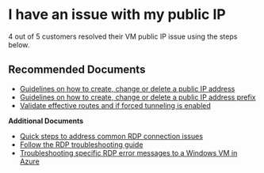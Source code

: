 <properties  
              pageTitle="I have an issue with my public IP"
              description="I have an issue with my public IP"
              service=""
              resource=""
              authors="scottAzure"
              ms.author="scotro"
              displayOrder=""
              selfHelpType="generic"
              supportTopicIds="32615527"
              resourceTags=""
              productPesIds="14749"
              cloudEnvironments="public"
/>

# I have an issue with my public IP

4 out of 5 customers resolved their VM public IP issue using the steps below.<br>

## **Recommended Documents**

* [Guidelines on how to create, change or delete a public IP address](https://docs.microsoft.com/azure/virtual-network/virtual-network-public-ip-address)<br>
* [Guidelines on how to create, change or delete a public IP address prefix](https://docs.microsoft.com/azure/virtual-network/manage-public-ip-address-prefix)<br>
* [Validate effective routes and if forced tunneling is enabled](data-blade:Microsoft_Azure_Network.EffectiveRoutesBlade.id.$resourceId)

**Additional Documents**<br>

* [Quick steps to address common RDP connection issues](https://docs.microsoft.com/azure/virtual-machines/windows/troubleshoot-rdp-connection)<br>
* [Follow the RDP troubleshooting guide](https://docs.microsoft.com/azure/virtual-machines/troubleshooting/detailed-troubleshoot-rdp)<br>
* [Troubleshooting specific RDP error messages to a Windows VM in Azure](https://docs.microsoft.com/azure/virtual-machines/windows/troubleshoot-specific-rdp-errors)
